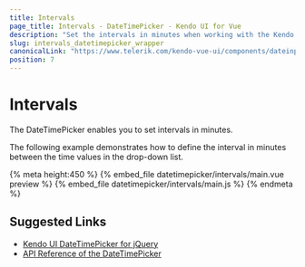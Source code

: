 ```yaml
---
title: Intervals
page_title: Intervals - DateTimePicker - Kendo UI for Vue
description: "Set the intervals in minutes when working with the Kendo UI DateTimePicker wrapper for Vue."
slug: intervals_datetimepicker_wrapper
canonicalLink: "https://www.telerik.com/kendo-vue-ui/components/dateinputs/datetimepicker/"
position: 7
---
```



<div><WrapperBanner link="/kendo-vue-ui/components/dateinputs/datetimepicker"></WrapperBanner></div>

# Intervals

The DateTimePicker enables you to set intervals in minutes.

The following example demonstrates how to define the interval in minutes between the time values in the drop-down list.

{% meta height:450 %}
{% embed_file datetimepicker/intervals/main.vue preview %}
{% embed_file datetimepicker/intervals/main.js %}
{% endmeta %}

## Suggested Links

* [Kendo UI DateTimePicker for jQuery](https://docs.telerik.com/kendo-ui/controls/editors/datetimepicker/overview)
* [API Reference of the DateTimePicker](https://docs.telerik.com/kendo-ui/api/javascript/ui/datetimepicker)

